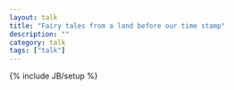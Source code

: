 ```yaml
---
layout: talk
title: "Fairy tales from a land before our time stamp"
description: ""
category: talk
tags: ["talk"]
---
```

{% include JB/setup %}
